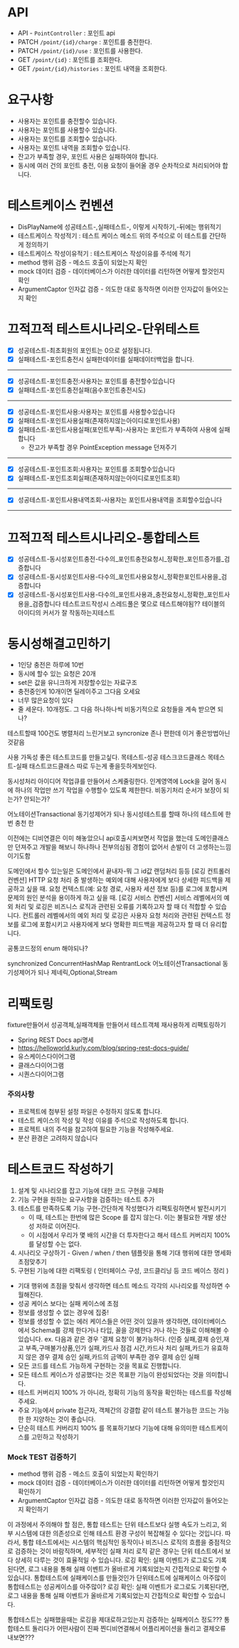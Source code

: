 # API
- API - `PointController` : 포인트 api 
- PATCH  `/point/{id}/charge` : 포인트를 충전한다. 
- PATCH `/point/{id}/use` : 포인트를 사용한다. 
- GET `/point/{id}` : 포인트를 조회한다. 
- GET `/point/{id}/histories` : 포인트 내역을 조회한다.

# 요구사항
- 사용자는 포인트를 충전할수 있습니다.
- 사용자는 포인트를 사용할수 있습니다.
- 사용자는 포인트를 조회할수 있습니다.
- 사용자는 포인트 내역을 조회할수 있습니다. 
- 잔고가 부족할 경우, 포인트 사용은 실패하여야 합니다. 
- 동시에 여러 건의 포인트 충전, 이용 요청이 들어올 경우 순차적으로 처리되어야 합니다.

# 테스트케이스 컨벤션
- DisPlayName에 성공테스트-,실패테스트-, 이렇게 시작하기,-뒤에는 행위적기
- 테스트케이스 작성적기 : 테스트 케이스 메소드 위의 주석으로 이 테스트를 간단하게 정의하기
- 테스트케이스 작성이유적기 : 테스트케이스 작성이유를 주석에 적기
- method 행위 검증 - 메소드 호출이 되었는지 확인
- mock 데이터 검증 - 데이터베이스가 이러한 데이터를 리턴하면 어떻게 할것인지 확인
- ArgumentCaptor 인자값 검증 - 의도한 대로 동작하면 이러한 인자값이 들어오는지 확인


# 끄적끄적 테스트시나리오-단위테스트
- [x] 성공테스트-최초회원의 포인트는 0으로 설정됩니다.
- [x] 실패테스트-포인트충전시 실패한데이터를 실패데이터백업을 합니다.
---
- [x] 성공테스트-포인트충전:사용자는 포인트를 충전할수있습니다
- [x] 실패테스트-포인트충전실패(음수포인트충전시도)

---
- [x] 성공테스트-포인트사용:사용자는 포인트를 사용할수있습니다 
- [x] 실패테스트-포인트사용실패(존재하지않는아이디로포인트사용)
- [x] 실패테스트-포인트사용실패(포인트부족)-사용자는 포인트가 부족하여 사용에 실패합니다
  - 잔고가 부족할 경우 PointException message 던져주기
---
- [x] 성공테스트-포인트조회:사용자는 포인트를 조회할수있습니다
- [x] 실패테스트-포인트조회실패(존재하지않는아이디로포인트조회)
---
- [x] 성공테스트-포인트사용내역조회-사용자는 포인트사용내역을 조회할수있습니다
---



# 끄적끄적 테스트시나리오-통합테스트
- [x] 성공테스트-동시성포인트충전-다수의_포인트충전요청시_정확한_포인트증가를_검증합니다
- [x] 성공테스트-동시성포인트사용-다수의_포인트사용요청시_정확한포인트사용을_검증합니다
- [x] 성공테스트-동시성포인트사용-다수의_포인트사용과_충전요청시_정확한_포인트사용을_검증합니다
테스트코드작성시 스레드풀은 몇으로 테스트해야됨??
테이블의 아이디의 커서가 잘 작동하는지테스트

# 동시성해결고민하기
- 1인당 충전은 하루에 10번
- 동시에 할수 있는 요청은 20개
- set은 값을 유니크하게 저장할수있는 자료구조
- 충전중인게 10개이면 딜레이주고 그다음 오세요
- 너무 많은요청이 있다
- 줄 세운다. 10개정도. 그 다음 하나하나씩 비동기적으로 요청들을 계속 받으면 되나?

테스트할때 100건도 병렬처리 느린거보고 syncronize 존나 편한데 이거 좋은방법아닌것같음

사용
가독성 좋은 테스트코드를 만들고싶다.
목테스트-성공 테스크코드클래스
목테스트-실패 태스트코드클래스
따로 두는게 좋을듯하게보인다.

동시성처리 아이디어
작업큐를 만들어서 스케줄링한다.
인계영역에 Lock을 걸어 동시에 하나의 작업만 쓰기 작업을 수행할수 있도록 제한한다.
비동기처리
순서가 보장이 되는가? 안되는가?

어노테이션Transactional 동기성제어가 되나
동시성테스트를 할때 하나의 테스트에
한번 충천
한

이전에는 디비연결은 이미 해놓았으니 api호출시켜보면서 작업을 했는데
도메인클래스만 던져주고 개발을 해보니 하나하나 전부의심됨 
경험이 없어서 손발이 더 고생하는느낌이기도함

도메인에서 할수 있는일은 도메인에서 끝내자-뭐 그 id값 랜덤처리 등등
[로깅 컨트롤러 컨벤션]
HTTP 요청 처리 중 발생하는 예외에 대해 사용자에게 보다 상세한 피드백을 제공하고 싶을 때.
요청 컨텍스트(예: 요청 경로, 사용자 세션 정보 등)를 로그에 포함시켜 문제의 원인 분석을 용이하게 하고 싶을 때.
[로깅 서비스 컨벤션]
서비스 레벨에서의 예외 처리 및 로깅은 비즈니스 로직과 관련된 오류를 기록하고자 할 때 더 적합할 수 있습니다.
컨트롤러 레벨에서의 예외 처리 및 로깅은 사용자 요청 처리와 관련된 컨텍스트 정보를 로그에 포함시키고 사용자에게 보다 명확한 피드백을 제공하고자 할 때 더 유리합니다.

공통코드정의 enum 해야되나?

synchronized
ConcurrentHashMap
RentrantLock
어노테이션Transactional 동기성제어가 되나
제네릭,Optional,Stream

# 리팩토링
fixture만들어서 성공객체,실패객체들 만들어서 테스트객체 재사용하게 리팩토링하기

- Spring REST Docs api명세
- https://helloworld.kurly.com/blog/spring-rest-docs-guide/
- 유스케이스다이어그램
- 클래스다이어그램
- 시퀀스다이어그램


### 주의사항
- 프로젝트에 첨부된 설정 파일은 수정하지 않도록 합니다.
- 테스트 케이스의 작성 및 작성 이유를 주석으로 작성하도록 합니다.
- 프로젝트 내의 주석을 참고하여 필요한 기능을 작성해주세요.
- 분산 환경은 고려하지 않습니다

# 테스트코드 작성하기
1. 설계 및 시나리오를 잡고 기능에 대한 코드 구현을 구체화
2. 기능 구현을 원하는 요구사항을 검증하는 테스트 추가
3. 테스트를 만족하도록 기능 구현-간단하게 작성했다가 리팩토링하면서 발전시키기
    - 이 때, 테스트는 한번에 많은 Scope 를 잡지 않는다. 이는 불필요한 개발 생산성 저하로 이어진다.
    - 이 시점에서 우리가 몇 배의 시간을 더 투자한다고 해서 테스트 커버리지 100% 를 달성할 수는 없다.
4. 시나리오 구상하기 - Given / when / then 템플릿을 통해 기대 행위에 대한 명세화 초점맞추기
5. 구현된 기능에 대한 리팩토링 ( 인터페이스 구성, 코드클리닝 등 코드 베이스 정리 )
- 기대 행위에 초점을 맞춰서 생각하면 테스트 메소드 각각의 시나리오를 작성하면 수월해진다.
- 성공 케이스 보다는 실패 케이스에 초점
- 정보를 생성할 수 없는 경우에 집중!
- 정보를 생성할 수 없는 에러 케이스들은 어떤 것이 있을까 생각하면, 데이터베이스에서 Schema를 강제 한다거나 타입, 꼴을 강제한다 거나 하는 것들로 이해해볼 수 있습니다. ex. 다음과 같은 경우 '결제 요청'이 불가능하다. (인증 실패,결제 승인,재고 부족,구매불가상품,인가 실패,카드사 점검 시간,카드사 처리 실패,카드가 유효하지 않은 경우 결제 승인 실패,카드의 금액이 부족한 경우 결제 승인 실패
- 모든 코드를 테스트 가능하게 구현하는 것을 목표로 진행합니다.
- 모든 테스트 케이스가 성공했다는 것은 목표한 기능이 완성되었다는 것을 의미합니다.
- 테스트 커버리지 100% 가 아니라, 정확히 기능의 동작을 확인하는 테스트를 작성해 주세요.
- 주요 기능에서 private 접근자, 객체간의 강결합 같이 테스트 불가능한 코드는 가능한 한 지양하는 것이 좋습니다.
- 단순히 테스트 커버리지 100% 를 목표하기보다 기능에 대해 유의미한 테스트케이스를 고민하고 작성하기
### Mock TEST 검증하기
- method 행위 검증 - 메소드 호출이 되었는지 확인하기
- mock 데이터 검증 - 데이터베이스가 이러한 데이터를 리턴하면 어떻게 할것인지 확인하기
- ArgumentCaptor 인자값 검증 - 의도한 대로 동작하면 이러한 인자값이 들어오는지 확인하기


이 과정에서 주의해야 할 점은, 통합 테스트는 단위 테스트보다 실행 속도가 느리고, 외부 시스템에 대한 의존성으로 인해 테스트 환경 구성이 복잡해질 수 있다는 것입니다. 따라서, 통합 테스트에서는 시스템의 핵심적인 동작이나 비즈니스 로직의 흐름을 중점적으로 검증하는 것이 바람직하며, 세부적인 실패 처리 로직 같은 경우는 단위 테스트에서 보다 상세히 다루는 것이 효율적일 수 있습니다.
로깅 확인: 실패 이벤트가 로그로도 기록된다면, 로그 내용을 통해 실패 이벤트가 올바르게 기록되었는지 간접적으로 확인할 수 있습니다.
통합테스트에 실패케이스를 만들것인가
단위테스트에 실패케이스 아주많이
통합테스트는 성공케이스를 아주많이?
로깅 확인: 실패 이벤트가 로그로도 기록된다면, 로그 내용을 통해 실패 이벤트가 올바르게 기록되었는지 간접적으로 확인할 수 있습니다.

통합테스트는 실패했을때는 로깅을 제대로하고있는지 검증하는 실패케이스 정도???
통합테스트 돌리다가 어떤사람이 진짜 찐디비연결해서 어플리케이션을 돌리고 결제오류내보면???
